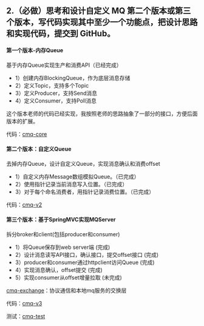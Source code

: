 ##  2.（必做）思考和设计自定义 MQ 第二个版本或第三个版本，写代码实现其中至少一个功能点，把设计思路和实现代码，提交到 GitHub。

#### 第一个版本-内存Queue 

基于内存Queue实现生产和消费API（已经完成）

- 1）创建内存BlockingQueue，作为底层消息存储
- 2）定义Topic，支持多个Topic
- 3）定义Producer，支持Send消息
- 4）定义Consumer，支持Poll消息

这个版本老师的代码已经实现，我按照老师的思路抽象了一部分的接口，方便后面版本的扩展。

代码：[cmq-core](https://github.com/cocoZwwang/JAVA-000/tree/main/Week_14/homework/cmq-core)

#### 第二个版本：自定义Queue

去掉内存Queue，设计自定义Queue，实现消息确认和消费offset

- 1）自定义内存Message数组模拟Queue。（已完成）
- 2）使用指针记录当前消息写入位置。（已完成）
- 3）对于每个命名消费者，用指针记录消费位置。（已完成）

代码：[cmq-v2](https://github.com/cocoZwwang/JAVA-000/tree/main/Week_14/homework/cmq-v2)

#### 第三个版本：基于SpringMVC实现MQServer

拆分broker和client(包括producer和consumer)

- 1）将Queue保存到web server端  (完成)
- 2）设计消息读写API接口，确认接口，提交offset接口  (完成)
- 3）producer和consumer通过httpclient访问Queue  (完成)
- 4）实现消息确认，offset提交  (完成)
- 5）实现consumer从offset增量拉取  (未完成)

[cmq-exchange](https://github.com/cocoZwwang/JAVA-000/tree/main/Week_14/homework/cmq-exchange)：协议通信和本地mq服务的交换层

代码：[cmq-v3](https://github.com/cocoZwwang/JAVA-000/tree/main/Week_14/homework/cmq-v3)

测试：[cmq-test](https://github.com/cocoZwwang/JAVA-000/tree/main/Week_14/homework/cmq-test)

